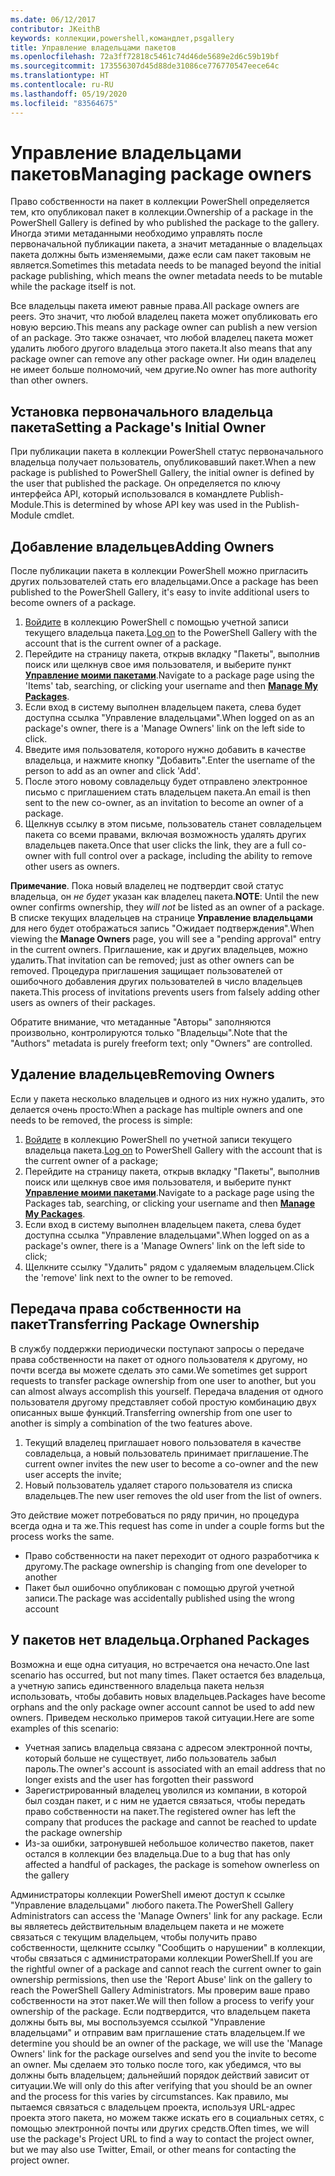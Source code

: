 ```yaml
---
ms.date: 06/12/2017
contributor: JKeithB
keywords: коллекции,powershell,командлет,psgallery
title: Управление владельцами пакетов
ms.openlocfilehash: 72a3ff72818c5461c74d46de5689e2d6c59b19bf
ms.sourcegitcommit: 173556307d45d88de31086ce776770547eece64c
ms.translationtype: HT
ms.contentlocale: ru-RU
ms.lasthandoff: 05/19/2020
ms.locfileid: "83564675"
---
```

# <a name="managing-package-owners"></a><span data-ttu-id="73622-103">Управление владельцами пакетов</span><span class="sxs-lookup"><span data-stu-id="73622-103">Managing package owners</span></span>

<span data-ttu-id="73622-104">Право собственности на пакет в коллекции PowerShell определяется тем, кто опубликовал пакет в коллекции.</span><span class="sxs-lookup"><span data-stu-id="73622-104">Ownership of a package in the PowerShell Gallery is defined by who published the package to the gallery.</span></span>
<span data-ttu-id="73622-105">Иногда этими метаданными необходимо управлять после первоначальной публикации пакета, а значит метаданные о владельцах пакета должны быть изменяемыми, даже если сам пакет таковым не является.</span><span class="sxs-lookup"><span data-stu-id="73622-105">Sometimes this metadata needs to be managed beyond the initial package publishing, which means the owner metadata needs to be mutable while the package itself is not.</span></span>

<span data-ttu-id="73622-106">Все владельцы пакета имеют равные права.</span><span class="sxs-lookup"><span data-stu-id="73622-106">All package owners are peers.</span></span>
<span data-ttu-id="73622-107">Это значит, что любой владелец пакета может опубликовать его новую версию.</span><span class="sxs-lookup"><span data-stu-id="73622-107">This means any package owner can publish a new version of an package.</span></span> <span data-ttu-id="73622-108">Это также означает, что любой владелец пакета может удалить любого другого владельца этого пакета.</span><span class="sxs-lookup"><span data-stu-id="73622-108">It also means that any package owner can remove any other package owner.</span></span>
<span data-ttu-id="73622-109">Ни один владелец не имеет больше полномочий, чем другие.</span><span class="sxs-lookup"><span data-stu-id="73622-109">No owner has more authority than other owners.</span></span>

## <a name="setting-a-packages-initial-owner"></a><span data-ttu-id="73622-110">Установка первоначального владельца пакета</span><span class="sxs-lookup"><span data-stu-id="73622-110">Setting a Package's Initial Owner</span></span>

<span data-ttu-id="73622-111">При публикации пакета в коллекции PowerShell статус первоначального владельца получает пользователь, опубликовавший пакет.</span><span class="sxs-lookup"><span data-stu-id="73622-111">When a new package is published to PowerShell Gallery, the initial owner is defined by the user that published the package.</span></span> <span data-ttu-id="73622-112">Он определяется по ключу интерфейса API, который использовался в командлете Publish-Module.</span><span class="sxs-lookup"><span data-stu-id="73622-112">This is determined by whose API key was used in the Publish-Module cmdlet.</span></span>

## <a name="adding-owners"></a><span data-ttu-id="73622-113">Добавление владельцев</span><span class="sxs-lookup"><span data-stu-id="73622-113">Adding Owners</span></span>

<span data-ttu-id="73622-114">После публикации пакета в коллекции PowerShell можно пригласить других пользователей стать его владельцами.</span><span class="sxs-lookup"><span data-stu-id="73622-114">Once a package has been published to the PowerShell Gallery, it's easy to invite additional users to become owners of a package.</span></span>

1. <span data-ttu-id="73622-115">[Войдите](https://powershellgallery.com/users/account/LogOn) в коллекцию PowerShell с помощью учетной записи текущего владельца пакета.</span><span class="sxs-lookup"><span data-stu-id="73622-115">[Log on](https://powershellgallery.com/users/account/LogOn) to the PowerShell Gallery with the account that is the current owner of a package.</span></span>
2. <span data-ttu-id="73622-116">Перейдите на страницу пакета, открыв вкладку "Пакеты", выполнив поиск или щелкнув свое имя пользователя, и выберите пункт [**Управление моими пакетами**](https://www.powershellgallery.com/account/Packages).</span><span class="sxs-lookup"><span data-stu-id="73622-116">Navigate to a package page using the 'Items' tab, searching, or clicking your username and then [**Manage My Packages**](https://www.powershellgallery.com/account/Packages).</span></span>
3. <span data-ttu-id="73622-117">Если вход в систему выполнен владельцем пакета, слева будет доступна ссылка "Управление владельцами".</span><span class="sxs-lookup"><span data-stu-id="73622-117">When logged on as an package's owner, there is a 'Manage Owners' link on the left side to click.</span></span>
4. <span data-ttu-id="73622-118">Введите имя пользователя, которого нужно добавить в качестве владельца, и нажмите кнопку "Добавить".</span><span class="sxs-lookup"><span data-stu-id="73622-118">Enter the username of the person to add as an owner and click 'Add'.</span></span>
5. <span data-ttu-id="73622-119">После этого новому совладельцу будет отправлено электронное письмо с приглашением стать владельцем пакета.</span><span class="sxs-lookup"><span data-stu-id="73622-119">An email is then sent to the new co-owner, as an invitation to become an owner of a package.</span></span>
6. <span data-ttu-id="73622-120">Щелкнув ссылку в этом письме, пользователь станет совладельцем пакета со всеми правами, включая возможность удалять других владельцев пакета.</span><span class="sxs-lookup"><span data-stu-id="73622-120">Once that user clicks the link, they are a full co-owner with full control over a package, including the ability to remove other users as owners.</span></span>

<span data-ttu-id="73622-121">**Примечание**. Пока новый владелец не подтвердит свой статус владельца, он *не будет* указан как владелец пакета.</span><span class="sxs-lookup"><span data-stu-id="73622-121">**NOTE**: Until the new owner confirms ownership, they *will not* be listed as an owner of a package.</span></span>
<span data-ttu-id="73622-122">В списке текущих владельцев на странице **Управление владельцами** для него будет отображаться запись "Ожидает подтверждения".</span><span class="sxs-lookup"><span data-stu-id="73622-122">When viewing the **Manage Owners** page, you will see a "pending approval" entry in the current owners.</span></span>
<span data-ttu-id="73622-123">Приглашение, как и других владельцев, можно удалить.</span><span class="sxs-lookup"><span data-stu-id="73622-123">That invitation can be removed; just as other owners can be removed.</span></span>
<span data-ttu-id="73622-124">Процедура приглашения защищает пользователей от ошибочного добавления других пользователей в число владельцев пакета.</span><span class="sxs-lookup"><span data-stu-id="73622-124">This process of invitations prevents users from falsely adding other users as owners of their packages.</span></span>

<span data-ttu-id="73622-125">Обратите внимание, что метаданные "Авторы" заполняются произвольно, контролируются только "Владельцы".</span><span class="sxs-lookup"><span data-stu-id="73622-125">Note that the "Authors" metadata is purely freeform text; only "Owners" are controlled.</span></span>

## <a name="removing-owners"></a><span data-ttu-id="73622-126">Удаление владельцев</span><span class="sxs-lookup"><span data-stu-id="73622-126">Removing Owners</span></span>

<span data-ttu-id="73622-127">Если у пакета несколько владельцев и одного из них нужно удалить, это делается очень просто:</span><span class="sxs-lookup"><span data-stu-id="73622-127">When a package has multiple owners and one needs to be removed, the process is simple:</span></span>

1. <span data-ttu-id="73622-128">[Войдите](https://powershellgallery.com/users/account/LogOn) в коллекцию PowerShell по учетной записи текущего владельца пакета.</span><span class="sxs-lookup"><span data-stu-id="73622-128">[Log on](https://powershellgallery.com/users/account/LogOn) to PowerShell Gallery with the account that is the current owner of a package;</span></span>
2. <span data-ttu-id="73622-129">Перейдите на страницу пакета, открыв вкладку "Пакеты", выполнив поиск или щелкнув свое имя пользователя, и выберите пункт [**Управление моими пакетами**](https://www.powershellgallery.com/account/Packages).</span><span class="sxs-lookup"><span data-stu-id="73622-129">Navigate to a package page using the Packages tab, searching, or clicking your username and then [**Manage My Packages**](https://www.powershellgallery.com/account/Packages).</span></span>
3. <span data-ttu-id="73622-130">Если вход в систему выполнен владельцем пакета, слева будет доступна ссылка "Управление владельцами".</span><span class="sxs-lookup"><span data-stu-id="73622-130">When logged on as a package's owner, there is a 'Manage Owners' link on the left side to click;</span></span>
4. <span data-ttu-id="73622-131">Щелкните ссылку "Удалить" рядом с удаляемым владельцем.</span><span class="sxs-lookup"><span data-stu-id="73622-131">Click the 'remove' link next to the owner to be removed.</span></span>

## <a name="transferring-package-ownership"></a><span data-ttu-id="73622-132">Передача права собственности на пакет</span><span class="sxs-lookup"><span data-stu-id="73622-132">Transferring Package Ownership</span></span>

<span data-ttu-id="73622-133">В службу поддержки периодически поступают запросы о передаче права собственности на пакет от одного пользователя к другому, но почти всегда вы можете сделать это сами.</span><span class="sxs-lookup"><span data-stu-id="73622-133">We sometimes get support requests to transfer package ownership from one user to another, but you can almost always accomplish this yourself.</span></span>
<span data-ttu-id="73622-134">Передача владения от одного пользователя другому представляет собой простую комбинацию двух описанных выше функций.</span><span class="sxs-lookup"><span data-stu-id="73622-134">Transferring ownership from one user to another is simply a combination of the two features above.</span></span>

1. <span data-ttu-id="73622-135">Текущий владелец приглашает нового пользователя в качестве совладельца, а новый пользователь принимает приглашение.</span><span class="sxs-lookup"><span data-stu-id="73622-135">The current owner invites the new user to become a co-owner and the new user accepts the invite;</span></span>
2. <span data-ttu-id="73622-136">Новый пользователь удаляет старого пользователя из списка владельцев.</span><span class="sxs-lookup"><span data-stu-id="73622-136">The new user removes the old user from the list of owners.</span></span>

<span data-ttu-id="73622-137">Это действие может потребоваться по ряду причин, но процедура всегда одна и та же.</span><span class="sxs-lookup"><span data-stu-id="73622-137">This request has come in under a couple forms but the process works the same.</span></span>

- <span data-ttu-id="73622-138">Право собственности на пакет переходит от одного разработчика к другому.</span><span class="sxs-lookup"><span data-stu-id="73622-138">The package ownership is changing from one developer to another</span></span>
- <span data-ttu-id="73622-139">Пакет был ошибочно опубликован с помощью другой учетной записи.</span><span class="sxs-lookup"><span data-stu-id="73622-139">The package was accidentally published using the wrong account</span></span>

## <a name="orphaned-packages"></a><span data-ttu-id="73622-140">У пакетов нет владельца.</span><span class="sxs-lookup"><span data-stu-id="73622-140">Orphaned Packages</span></span>

<span data-ttu-id="73622-141">Возможна и еще одна ситуация, но встречается она нечасто.</span><span class="sxs-lookup"><span data-stu-id="73622-141">One last scenario has occurred, but not many times.</span></span>
<span data-ttu-id="73622-142">Пакет остается без владельца, а учетную запись единственного владельца пакета нельзя использовать, чтобы добавить новых владельцев.</span><span class="sxs-lookup"><span data-stu-id="73622-142">Packages have become orphans and the only package owner account cannot be used to add new owners.</span></span>
<span data-ttu-id="73622-143">Приведем несколько примеров такой ситуации.</span><span class="sxs-lookup"><span data-stu-id="73622-143">Here are some examples of this scenario:</span></span>

- <span data-ttu-id="73622-144">Учетная запись владельца связана с адресом электронной почты, который больше не существует, либо пользователь забыл пароль.</span><span class="sxs-lookup"><span data-stu-id="73622-144">The owner's account is associated with an email address that no longer exists and the user has forgotten their password</span></span>
- <span data-ttu-id="73622-145">Зарегистрированный владелец уволился из компании, в которой был создан пакет, и с ним не удается связаться, чтобы передать право собственности на пакет.</span><span class="sxs-lookup"><span data-stu-id="73622-145">The registered owner has left the company that produces the package and cannot be reached to update the package ownership</span></span>
- <span data-ttu-id="73622-146">Из-за ошибки, затронувшей небольшое количество пакетов, пакет остался в коллекции без владельца.</span><span class="sxs-lookup"><span data-stu-id="73622-146">Due to a bug that has only affected a handful of packages, the package is somehow ownerless on the gallery</span></span>

<span data-ttu-id="73622-147">Администраторы коллекции PowerShell имеют доступ к ссылке "Управление владельцами" любого пакета.</span><span class="sxs-lookup"><span data-stu-id="73622-147">The PowerShell Gallery Administrators can access the 'Manage Owners' link for any package.</span></span>
<span data-ttu-id="73622-148">Если вы являетесь действительным владельцем пакета и не можете связаться с текущим владельцем, чтобы получить право собственности, щелкните ссылку "Сообщить о нарушении" в коллекции, чтобы связаться с администраторами коллекции PowerShell.</span><span class="sxs-lookup"><span data-stu-id="73622-148">If you are the rightful owner of a package and cannot reach the current owner to gain ownership permissions, then use the 'Report Abuse' link on the gallery to reach the PowerShell Gallery Administrators.</span></span>
<span data-ttu-id="73622-149">Мы проверим ваше право собственности на этот пакет.</span><span class="sxs-lookup"><span data-stu-id="73622-149">We will then follow a process to verify your ownership of the package.</span></span>
<span data-ttu-id="73622-150">Если подтвердится, что владельцем пакета должны быть вы, мы воспользуемся ссылкой "Управление владельцами" и отправим вам приглашение стать владельцем.</span><span class="sxs-lookup"><span data-stu-id="73622-150">If we determine you should be an owner of the package, we will use the 'Manage Owners' link for the package ourselves and send you the invite to become an owner.</span></span>
<span data-ttu-id="73622-151">Мы сделаем это только после того, как убедимся, что вы должны быть владельцем; дальнейший порядок действий зависит от ситуации.</span><span class="sxs-lookup"><span data-stu-id="73622-151">We will only do this after verifying that you should be an owner and the process for this varies by circumstances.</span></span>
<span data-ttu-id="73622-152">Как правило, мы пытаемся связаться с владельцем проекта, используя URL-адрес проекта этого пакета, но можем также искать его в социальных сетях, с помощью электронной почты или других средств.</span><span class="sxs-lookup"><span data-stu-id="73622-152">Often times, we will use the package's Project URL to find a way to contact the project owner, but we may also use Twitter, Email, or other means for contacting the project owner.</span></span>
